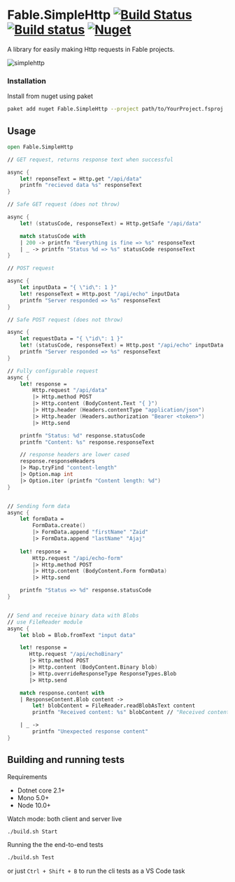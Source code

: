 # Fable.SimpleHttp [![Build Status](https://travis-ci.org/Zaid-Ajaj/Fable.SimpleHttp.svg?branch=master)](https://travis-ci.org/Zaid-Ajaj/Fable.SimpleHttp) [![Build status](https://ci.appveyor.com/api/projects/status/i17usjpn7bbiwm9n?svg=true)](https://ci.appveyor.com/project/Zaid-Ajaj/fable-SimpleHttp) [![Nuget](https://img.shields.io/nuget/v/Fable.SimpleHttp.svg?maxAge=0&colorB=brightgreen)](https://www.nuget.org/packages/Fable.SimpleHttp)

A library for easily making Http requests in Fable projects.

![simplehttp](https://user-images.githubusercontent.com/13316248/47852698-df146700-dddc-11e8-9d7f-6aee23e0b2f3.png)

### Installation
Install from nuget using paket
```sh
paket add nuget Fable.SimpleHttp --project path/to/YourProject.fsproj 
```

## Usage
```fs
open Fable.SimpleHttp 

// GET request, returns response text when successful 

async {
    let! reponseText = Http.get "/api/data"
    printfn "recieved data %s" responseText
}

// Safe GET request (does not throw)

async {
    let! (statusCode, responseText) = Http.getSafe "/api/data"

    match statusCode with 
    | 200 -> printfn "Everything is fine => %s" responseText
    | _ -> printfn "Status %d => %s" statusCode responseText
}

// POST request 

async {
    let inputData = "{ \"id\": 1 }"
    let! responseText = Http.post "/api/echo" inputData
    printfn "Server responded => %s" responseText 
}

// Safe POST request (does not throw) 

async {
    let requestData = "{ \"id\": 1 }"
    let! (statusCode, responseText) = Http.post "/api/echo" inputData
    printfn "Server responded => %s" responseText 
}

// Fully configurable request 
async {
    let! response = 
        Http.request "/api/data"
        |> Http.method POST 
        |> Http.content (BodyContent.Text "{ }")
        |> Http.header (Headers.contentType "application/json")
        |> Http.header (Headers.authorization "Bearer <token>")
        |> Http.send 

    printfn "Status: %d" response.statusCode 
    printfn "Content: %s" response.responseText

    // response headers are lower cased
    response.responseHeaders
    |> Map.tryFind "content-length"
    |> Option.map int 
    |> Option.iter (printfn "Content length: %d") 
}


// Sending form data 
async {
    let formData = 
        FormData.create()
        |> FormData.append "firstName" "Zaid"
        |> FormData.append "lastName" "Ajaj"
    
    let! response = 
        Http.request "/api/echo-form"
        |> Http.method POST 
        |> Http.content (BodyContent.Form formData)
        |> Http.send 

    printfn "Status => %d" response.statusCode
}


// Send and receive binary data with Blobs
// use FileReader module 
async {
    let blob = Blob.fromText "input data" 

    let! response = 
       Http.request "/api/echoBinary"
       |> Http.method POST 
       |> Http.content (BodyContent.Binary blob)
       |> Http.overrideResponseType ResponseTypes.Blob
       |> Http.send  

    match response.content with 
    | ResponseContent.Blob content -> 
        let! blobContent = FileReader.readBlobAsText content
        printfn "Received content: %s" blobContent // "Received content: input data"

    | _ ->
        printfn "Unexpected response content"
}
```

## Building and running tests
Requirements

 - Dotnet core 2.1+
 - Mono 5.0+
 - Node 10.0+


Watch mode: both client and server live 
```sh
./build.sh Start 
```
Running the the end-to-end tests
```sh
./build.sh Test
```
or just `Ctrl + Shift + B` to run the cli tests as a VS Code task
